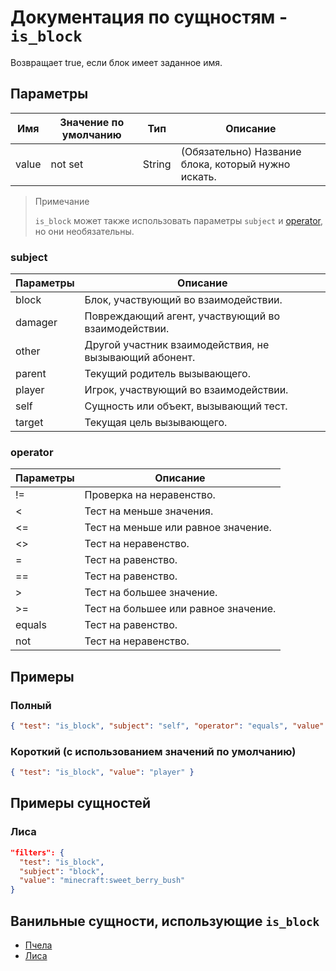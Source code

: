 # Документация по сущностям - `is_block`

Возвращает true, если блок имеет заданное имя.

## Параметры

| Имя   | Значение по умолчанию | Тип    | Описание                                            |
|-------|-----------------------|--------|-----------------------------------------------------|
| value | not set               | String | (Обязательно) Название блока, который нужно искать. |

> Примечание
> 
> `is_block` может также использовать параметры `subject` и [operator](../../../../Others/Operators.md), но они необязательны.

### subject

| Параметры | Описание                                               |
|-----------|--------------------------------------------------------|
| block     | Блок, участвующий во взаимодействии.                   |
| damager   | Повреждающий агент, участвующий во взаимодействии.     |
| other     | Другой участник взаимодействия, не вызывающий абонент. |
| parent    | Текущий родитель вызывающего.                          |
| player    | Игрок, участвующий во взаимодействии.                  |
| self      | Сущность или объект, вызывающий тест.                  |
| target    | Текущая цель вызывающего.                              |

### operator

| Параметры | Описание                             |
|-----------|--------------------------------------|
| !=        | Проверка на неравенство.             |
| <         | Тест на меньше значения.             |
| <=        | Тест на меньше или равное значение.  |
| <>        | Тест на неравенство.                 |
| =         | Тест на равенство.                   |
| ==        | Тест на равенство.                   |
| \>        | Тест на большее значение.            |
| >=        | Тест на большее или равное значение. |
| equals    | Тест на равенство.                   |
| not       | Тест на неравенство.                 |

## Примеры

### Полный

``` json
{ "test": "is_block", "subject": "self", "operator": "equals", "value": "player" }
```

### Короткий (с использованием значений по умолчанию)

``` json
{ "test": "is_block", "value": "player" }
```

## Примеры сущностей

### Лиса

``` json
"filters": {
  "test": "is_block",
  "subject": "block",
  "value": "minecraft:sweet_berry_bush"
}
```

## Ванильные сущности, использующие `is_block`

+ [Пчела](../../../../Others/Entities/bee.md)
+ [Лиса](../../../../Others/Entities/fox.md)
